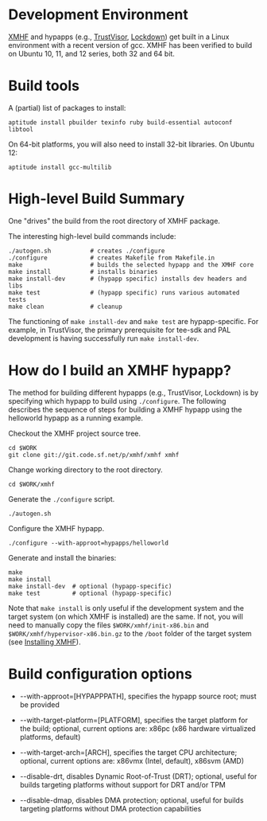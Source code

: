 Development Environment
=======================

[XMHF](..) and hypapps (e.g., [TrustVisor](../../hypapps/trustvisor), 
[Lockdown](../../hypapps/lockdown)) get built in a Linux environment with 
a recent version of gcc. XMHF has been verified to build on Ubuntu 
10, 11, and 12 series, both 32 and 64 bit.


Build tools
===========

A (partial) list of packages to install:

    aptitude install pbuilder texinfo ruby build-essential autoconf libtool

On 64-bit platforms, you will also need to install 32-bit
libraries. On Ubuntu 12:

    aptitude install gcc-multilib


High-level Build Summary
========================

One "drives" the build from the root directory of XMHF package.  

The interesting high-level build commands include:

    ./autogen.sh           # creates ./configure
    ./configure            # creates Makefile from Makefile.in
    make                   # builds the selected hypapp and the XMHF core
    make install           # installs binaries
    make install-dev       # (hypapp specific) installs dev headers and libs
    make test              # (hypapp specific) runs various automated tests
    make clean             # cleanup

The functioning of `make install-dev` and `make test` are
hypapp-specific. For example, in TrustVisor, the primary prerequisite
for tee-sdk and PAL development is having successfully run `make
install-dev`.


How do I build an XMHF hypapp?
==============================

The method for building different hypapps (e.g., TrustVisor,
Lockdown) is by specifying which hypapp to build using `./configure`.
The following describes the sequence of steps for building a XMHF
hypapp using the helloworld hypapp as a running example.

Checkout the XMHF project source tree.

    cd $WORK
    git clone git://git.code.sf.net/p/xmhf/xmhf xmhf

Change working directory to the root directory.

    cd $WORK/xmhf

Generate the `./configure` script.

    ./autogen.sh

Configure the XMHF hypapp.

    ./configure --with-approot=hypapps/helloworld
   
Generate and install the binaries:

    make
    make install
    make install-dev  # optional (hypapp-specific)
    make test         # optional (hypapp-specific)

Note that `make install` is only useful if the development system and 
the target system (on which XMHF is installed) are the same. If not, 
you will need to manually copy the files `$WORK/xmhf/init-x86.bin` 
and `$WORK/xmhf/hypervisor-x86.bin.gz` to the `/boot` folder of the
target system (see [Installing XMHF](./installing-xmhf.md)).  


Build configuration options
===========================

* --with-approot=[HYPAPPPATH], specifies the hypapp source root; must be provided

* --with-target-platform=[PLATFORM], specifies the target platform for the build; 
optional, current options are: x86pc (x86 hardware virtualized platforms, default)

* --with-target-arch=[ARCH], specifies the target CPU architecture; 
optional, current options are: x86vmx (Intel, default), x86svm (AMD)

* --disable-drt, disables Dynamic Root-of-Trust (DRT); optional, useful for builds 
targeting platforms without support for DRT and/or TPM

* --disable-dmap, disables DMA protection; optional, useful for builds targeting 
platforms without DMA protection capabilities
